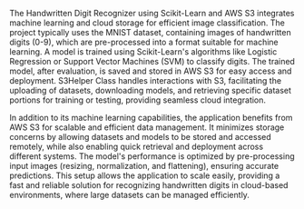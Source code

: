 The Handwritten Digit Recognizer using Scikit-Learn and AWS S3 integrates machine learning and cloud storage for efficient image classification. The project typically uses the MNIST dataset, containing images of handwritten digits (0-9), which are pre-processed into a format suitable for machine learning. A model is trained using Scikit-Learn's algorithms like Logistic Regression or Support Vector Machines (SVM) to classify digits. The trained model, after evaluation, is saved and stored in AWS S3 for easy access and deployment. S3Helper Class handles interactions with S3, facilitating the uploading of datasets, downloading models, and retrieving specific dataset portions for training or testing, providing seamless cloud integration.

In addition to its machine learning capabilities, the application benefits from AWS S3 for scalable and efficient data management. It minimizes storage concerns by allowing datasets and models to be stored and accessed remotely, while also enabling quick retrieval and deployment across different systems. The model's performance is optimized by pre-processing input images (resizing, normalization, and flattening), ensuring accurate predictions. This setup allows the application to scale easily, providing a fast and reliable solution for recognizing handwritten digits in cloud-based environments, where large datasets can be managed efficiently.






